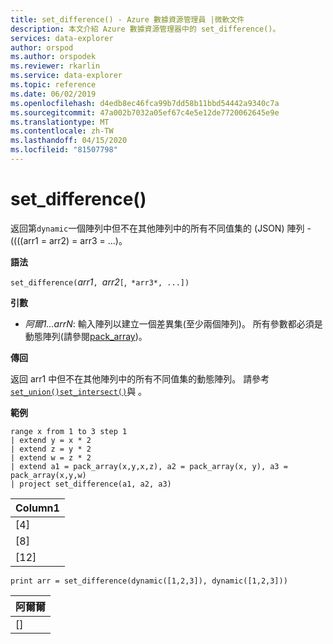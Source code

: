```yaml
---
title: set_difference() - Azure 數據資源管理員 |微軟文件
description: 本文介紹 Azure 數據資源管理器中的 set_difference()。
services: data-explorer
author: orspod
ms.author: orspodek
ms.reviewer: rkarlin
ms.service: data-explorer
ms.topic: reference
ms.date: 06/02/2019
ms.openlocfilehash: d4edb8ec46fca99b7dd58b11bbd54442a9340c7a
ms.sourcegitcommit: 47a002b7032a05ef67c4e5e12de7720062645e9e
ms.translationtype: MT
ms.contentlocale: zh-TW
ms.lasthandoff: 04/15/2020
ms.locfileid: "81507798"
---
```

# <a name="set_difference"></a>set_difference()

返回第`dynamic`一個陣列中但不在其他陣列中的所有不同值集的 (JSON) 陣列 - ((((arr1 = arr2) = arr3 = ...)。

**語法**

`set_difference(`*arr1*`, `*arr2*`[`,` *arr3*, ...])`

**引數**

* *阿爾1...arrN*: 輸入陣列以建立一個差異集(至少兩個陣列)。 所有參數都必須是動態陣列(請參閱[pack_array](packarrayfunction.md))。 

**傳回**

返回 arr1 中但不在其他陣列中的所有不同值集的動態陣列。 請參考[`set_union()`](setunionfunction.md)[`set_intersect()`](setintersectfunction.md)與 。

**範例**

```kusto
range x from 1 to 3 step 1
| extend y = x * 2
| extend z = y * 2
| extend w = z * 2
| extend a1 = pack_array(x,y,x,z), a2 = pack_array(x, y), a3 = pack_array(x,y,w)
| project set_difference(a1, a2, a3)
```

|Column1|
|---|
|[4]|
|[8]|
|[12]|

```kusto
print arr = set_difference(dynamic([1,2,3]), dynamic([1,2,3]))
```

|阿爾爾|
|---|
|[]|